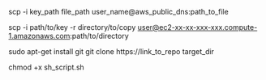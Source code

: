<!-- path_to_file normally begins with ~/, which means the file will be copied
to the home directory instead of root, which is normally prohibited. -->
<!-- To copy file from remote to local, reverse the positions of file_path and
user_name@aws_public_dns:path_to_file -->
scp -i key_path file_path user_name@aws_public_dns:path_to_file

<!-- Copy folder to aws. Note the -r. It copies the folder itself, and not just
folder contents. -->
scp -i path/to/key -r directory/to/copy user@ec2-xx-xx-xxx-xxx.compute-1.amazonaws.com:path/to/directory

<!-- Install git so the repo can be easily cloned onto the server. Git is
normally included on ubuntu and does not need to be installed. -->
sudo apt-get install git
git clone https://link_to_repo target_dir

<!-- Make sh script executable. +x makes the file executable. In some cases,
u+x is preferable as u gives execution rights to the user only. -->
chmod +x sh_script.sh
